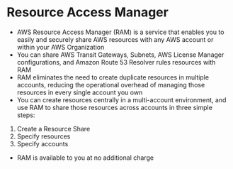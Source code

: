 
# Resource Access Manager
- AWS Resource Access Manager (RAM) is a service that enables you to easily and securely share AWS resources with any 
  AWS account or within your AWS Organization
- You can share AWS Transit Gateways, Subnets, AWS License Manager configurations, and Amazon Route 53 Resolver rules 
  resources with RAM
- RAM eliminates the need to create duplicate resources in multiple accounts, reducing the operational overhead of 
  managing those resources in every single account you own
- You can create resources centrally in a multi-account environment, and use RAM to share those resources across accounts 
  in three simple steps: 
1. Create a Resource Share
2. Specify resources
3. Specify accounts
- RAM is available to you at no additional charge